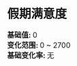 # 假期满意度  
  
<div style="font-size:1.2em"><b>基础值: </b> 0 </div>  
<div style="font-size:1.2em"><b>变化范围: </b> 0 ~ 2700 </div>  
<div style="font-size:1.2em"><b>基础变化率: </b> 无 </div>  


<script>document.title="假期满意度 - 卡牌生存百科 Card Survival Wiki";</script>